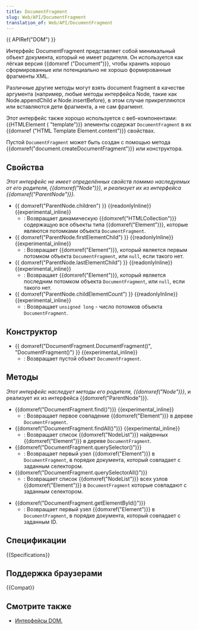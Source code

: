 ```yaml
---
title: DocumentFragment
slug: Web/API/DocumentFragment
translation_of: Web/API/DocumentFragment
---
```

{{ APIRef("DOM") }}

Интерфейс DocumentFragment представляет собой минимальный объект документа, который не имеет родителя. Он используется как лёгкая версия {{domxref ("Document")}}, чтобы хранить хорошо сформированные или потенциально не хорошо формированные фрагменты XML.

Различные другие методы могут взять document fragment в качестве аргумента (например, любые методы интерфейса Node, такие как Node.appendChild и Node.insertBefore), в этом случае прикрепляются или вставляются дети фрагмента, а не сам фрагмент.

Этот интерфейс также хорошо используется с веб-компонентами: {{HTMLElement ( "template")}} элементы содержат `DocumentFragment` в их {{domxref ("HTML Template Element.content")}} свойствах.

Пустой `DocumentFragment` может быть создан с помощью метода {{domxref("document.createDocumentFragment")}} или конструктора.

## Свойства

_Этот интерфейс не имеет определённых свойств помимо наследуемых от его родителя, {{domxref("Node")}}, и реализует их из интерфейса {{domxref("ParentNode")}}._

- {{ domxref("ParentNode.children") }} {{readonlyInline}}{{experimental_inline}}
  - : Возвращает динамическую {{domxref("HTMLCollection")}} содержащую все объекты типа {{domxref("Element")}}, которые являются потомками объекта `DocumentFragment`.
- {{ domxref("ParentNode.firstElementChild") }} {{readonlyInline}}{{experimental_inline}}
  - : Возвращает {{domxref("Element")}}, который является первым потомком объекта `DocumentFragment`, или `null`, если такого нет.
- {{ domxref("ParentNode.lastElementChild") }} {{readonlyInline}}{{experimental_inline}}
  - : Возвращает {{domxref("Element")}}, который является последним потомком объекта `DocumentFragment`, или `null`, если такого нет.
- {{ domxref("ParentNode.childElementCount") }} {{readonlyInline}}{{experimental_inline}}
  - : Возвращает `unsigned long` - число потомков объекта `DocumentFragment`.

## Конструктор

- {{ domxref("DocumentFragment.DocumentFragment()", "DocumentFragment()") }} {{experimental_inline}}
  - : Возвращает пустой объект `DocumentFragment`.

## Методы

_Этот интерфейс наследует методы его родителя, {{domxref("Node")}}_, и реализует их из интерфейса {{domxref("ParentNode")}}.

- {{domxref("DocumentFragment.find()")}} {{experimental_inline}}
  - : Возвращает первое совпадение {{domxref("Element")}} в дереве `DocumentFragment`.
- {{domxref("DocumentFragment.findAll()")}} {{experimental_inline}}
  - : Возвращает список {{domxref("NodeList")}} найденных {{domxref("Element")}} в дереве `DocumentFragment`.
- {{domxref("DocumentFragment.querySelector()")}}
  - : Возвращает первый узел {{domxref("Element")}} в `DocumentFragment`, в порядке документа, который совпадает с заданным селектором.
- {{domxref("DocumentFragment.querySelectorAll()")}}
  - : Возвращает список {{domxref("NodeList")}} всех узлов {{domxref("Element")}} в `DocumentFragment` которые совпадают с заданным селектором.

<!---->

- {{domxref("DocumentFragment.getElementById()")}}
  - : Возвращает первый узел {{domxref("Element")}} в `DocumentFragment`, в порядке документа, который совпадает с заданным ID.

## Спецификации

{{Specifications}}

## Поддержка браузерами

{{Compat}}

## Смотрите также

- [Интерфейсы DOM.](/ru/docs/DOM/DOM_Reference)

